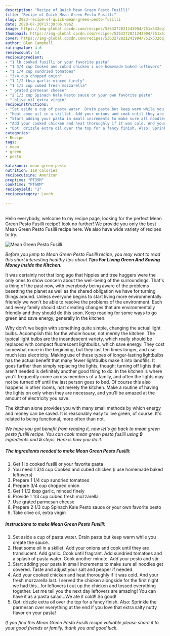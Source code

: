 ```yaml
---
description: "Recipe of Quick Mean Green Pesto Fusilli"
title: "Recipe of Quick Mean Green Pesto Fusilli"
slug: 2923-recipe-of-quick-mean-green-pesto-fusilli
date: 2020-07-20T17:39:06.996Z
image: https://img-global.cpcdn.com/recipes/5363272821243904/751x532cq70/mean-green-pesto-fusilli-recipe-main-photo.jpg
thumbnail: https://img-global.cpcdn.com/recipes/5363272821243904/751x532cq70/mean-green-pesto-fusilli-recipe-main-photo.jpg
cover: https://img-global.cpcdn.com/recipes/5363272821243904/751x532cq70/mean-green-pesto-fusilli-recipe-main-photo.jpg
author: Glen Campbell
ratingvalue: 4.6
reviewcount: 14
recipeingredient:
- "1 lb cooked fusilli or your favorite pasta"
- "1 3/4 cup Cooked and cubed chicken i use homemade baked leftovers"
- "1 1/4 cup sundried tomatoes"
- "3/4 cup chopped onion"
- "1 1/2 tbsp garlic minced finely"
- "1 1/3 cup cubed fresh mozzarella"
- " grated parmesan cheese"
- "2 1/3 cup Spinach Kale Pesto sauce or your own favorite pesto"
- " olive oil extra virgin"
recipeinstructions:
- "Set aside a cup of pasta water. Drain pasta but keep warm while you create the sauce."
- "Heat some oil in a skillet. Add your onions and cook until they are translucent. Add garlic. Cook until fragrant. Add sundried tomatoes and a splash of pasta water. Cook another minute. Add your pesto and stir."
- "Start adding your pasta in small increments to make sure all noodles get covered. Taste and adjust your salt and pepper if needed."
- "Add your cooked chicken and heat thoroughly if it was cold. And your fresh mozzarella last. I served the chicken alongside for the first night we had this...for leftovers i cut up the chicken and tossed everything together. Let me tell you the next day leftovers are amazing! You can have it as a pasta salad...We ate it cold!! So good!"
- "Opt: drizzle extra oil over the top for a fancy finish. Also: Sprinkle the parmesan over everything at the end if you love that extra salty nutty flavor on your pasta!"
categories:
- Recipe
tags:
- mean
- green
- pesto

katakunci: mean green pesto 
nutrition: 119 calories
recipecuisine: American
preptime: "PT35M"
cooktime: "PT60M"
recipeyield: "2"
recipecategory: Lunch

---
```

<br>
Hello everybody, welcome to my recipe page, looking for the perfect Mean Green Pesto Fusilli recipe? look no further! We provide you only the best Mean Green Pesto Fusilli recipe here. We also have wide variety of recipes to try.
<br>


![Mean Green Pesto Fusilli](https://img-global.cpcdn.com/recipes/5363272821243904/751x532cq70/mean-green-pesto-fusilli-recipe-main-photo.jpg)

<i>Before you jump to Mean Green Pesto Fusilli recipe, you may want to read this short interesting healthy tips about 
<strong>Tips For Living Green And Saving Money Inside the Kitchen</strong>.</i>
</br>

It was certainly not that long ago that hippies and tree huggers were the only ones to show concern about the well-being of the surroundings. That's a thing of the past now, with everybody being aware of the problems besetting the planet as well as the shared obligation we have for turning things around. Unless everyone begins to start living more environmentally friendly we won't be able to resolve the problems of the environment. Each and every family should start creating changes that are environmentally friendly and they should do this soon. Keep reading for some ways to go green and save energy, generally in the kitchen.

Why don't we begin with something quite simple, changing the actual light bulbs. Accomplish this for the whole house, not merely the kitchen. The typical light bulbs are the incandescent variety, which really should be replaced with compact fluorescent lightbulbs, which save energy. They cost somewhat more in the beginning, but they last ten times longer, and use much less electricity. Making use of these types of longer-lasting lightbulbs has the actual benefit that many fewer lightbulbs make it into landfills. It goes further than simply replacing the lights, though; turning off lights that aren't needed is definitely another good thing to do. In the kitchen is where you'll frequently come across members of a family, and often the lights may not be turned off until the last person goes to bed. Of course this also happens in other rooms, not merely the kitchen. Make a routine of having the lights on only when they are necessary, and you'll be amazed at the amount of electricity you save.

The kitchen alone provides you with many small methods by which energy and money can be saved. It is reasonably easy to live green, of course. It's related to being functional, more often than not.


<i>We hope you got benefit from reading it, now let's go back to mean green pesto fusilli recipe. You can cook mean green pesto fusilli using <strong>9</strong> ingredients and <strong>5</strong> steps. Here is how you do it.
</i>

##### The ingredients needed to make Mean Green Pesto Fusilli:

1. Get 1 lb cooked fusilli or your favorite pasta
1. You need 1 3/4 cup Cooked and cubed chicken (i use homemade baked leftovers)
1. Prepare 1 1/4 cup sundried tomatoes
1. Prepare 3/4 cup chopped onion
1. Get 1 1/2 tbsp garlic, minced finely
1. Provide 1 1/3 cup cubed fresh mozzarella
1. Use  grated parmesan cheese
1. Prepare 2 1/3 cup Spinach Kale Pesto sauce or your own favorite pesto
1. Take  olive oil, extra virgin


##### Instructions to make Mean Green Pesto Fusilli:

1. Set aside a cup of pasta water. Drain pasta but keep warm while you create the sauce.
1. Heat some oil in a skillet. Add your onions and cook until they are translucent. Add garlic. Cook until fragrant. Add sundried tomatoes and a splash of pasta water. Cook another minute. Add your pesto and stir.
1. Start adding your pasta in small increments to make sure all noodles get covered. Taste and adjust your salt and pepper if needed.
1. Add your cooked chicken and heat thoroughly if it was cold. And your fresh mozzarella last. I served the chicken alongside for the first night we had this...for leftovers i cut up the chicken and tossed everything together. Let me tell you the next day leftovers are amazing! You can have it as a pasta salad...We ate it cold!! So good!
1. Opt: drizzle extra oil over the top for a fancy finish. Also: Sprinkle the parmesan over everything at the end if you love that extra salty nutty flavor on your pasta!


<i>If you find this Mean Green Pesto Fusilli recipe valuable please share it to your good friends or family, thank you and good luck.</i>
